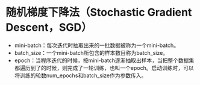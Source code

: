# 随机梯度下降法（Stochastic Gradient Descent，SGD）



- mini-batch：每次迭代时抽取出来的一批数据被称为一个mini-batch。
- batch_size：一个mini-batch所包含的样本数目称为batch_size。
- epoch：当程序迭代的时候，按mini-batch逐渐抽取出样本，当把整个数据集都遍历到了的时候，则完成了一轮训练，也叫一个epoch。启动训练时，可以将训练的轮数num_epochs和batch_size作为参数传入。